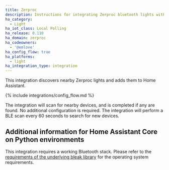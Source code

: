```yaml
---
title: Zerproc
description: Instructions for integrating Zerproc bluetooth lights within Home Assistant.
ha_category:
  - Light
ha_iot_class: Local Polling
ha_release: 0.110
ha_domain: zerproc
ha_codeowners:
  - '@emlove'
ha_config_flow: true
ha_platforms:
  - light
ha_integration_type: integration
---
```


This integration discovers nearby Zerproc lights and adds them to Home Assistant.

{% include integrations/config_flow.md %}

The integration will scan for nearby devices, and is completed if any are found. No additional configuration is required. The integration will perform a BLE scan every 60 seconds to search for new devices.

## Additional information for Home Assistant Core on Python environments

This integration requires a working Bluetooth stack. Please refer to the [requirements of the underlying bleak library](https://bleak.readthedocs.io/en/latest/backends/index.html) for the operating system requirements.
